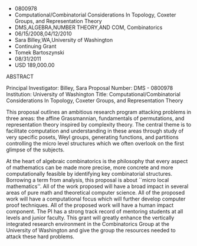 
* 0800978
* Computational/Combinatorial Considerations In Topology, Coxeter Groups, and Representation Theory
* DMS,ALGEBRA,NUMBER THEORY,AND COM, Combinatorics
* 06/15/2008,04/12/2010
* Sara Billey,WA,University of Washington
* Continuing Grant
* Tomek Bartoszynski
* 08/31/2011
* USD 189,000.00

ABSTRACT

Principal Investigator: Billey, Sara Proposal Number: DMS - 0800978 Institution:
University of Washington Title: Computational/Combinatorial Considerations In
Topology, Coxeter Groups, and Representation Theory



This proposal outlines an ambitious research program attacking problems in three
areas: the affine Grassmannian, fundamentals of permutations, and representation
theory inspired by complexity theory. The central theme is to facilitate
computation and understanding in these areas through study of very specific
posets, Weyl groups, generating functions, and partitions controlling the micro
level structures which we often overlook on the first glimpse of the subjects.

At the heart of algebraic combinatorics is the philosophy that every aspect of
mathematics can be made more precise, more concrete and more computationally
feasible by identifying key combinatorial structures. Borrowing a term from
analysis, this proposal is about ``micro local mathematics''. All of the work
proposed will have a broad impact in several areas of pure math and theoretical
computer science. All of the proposed work will have a computational focus which
will further develop computer proof techniques. All of the proposed work will
have a human impact component. The PI has a strong track record of mentoring
students at all levels and junior faculty. This grant will greatly enhance the
vertically integrated research environment in the Combinatorics Group at the
University of Washington and give the group the resources needed to attack these
hard problems.
